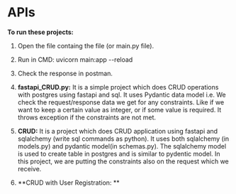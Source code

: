 # APIs

**To run these projects:**
1. Open the file containg the file (or main.py file).
2. Run in CMD: uvicorn main:app --reload
3. Check the response in postman.





1. **fastapi_CRUD.py:** It is a simple project which does CRUD operations with postgres using fastapi and sql.
                        It uses Pydantic data model i.e. We check the request/response data we get for any constraints.
                        Like if we want to keep a certain value as integer, or if some value is required. It throws exception if the constraints are not met.

2. **CRUD:** It is a project which does CRUD application using fastapi and sqlalchemy (write sql commands as python).
             It uses both sqlalchemy (in models.py) and pydantic model(in schemas.py).
             The sqlalchemy model is used to create table in postgres and is similar to pydentic model.
             In this project, we are putting the constraints also on the request which we receive.
             
3. **CRUD with User Registration: ** 
